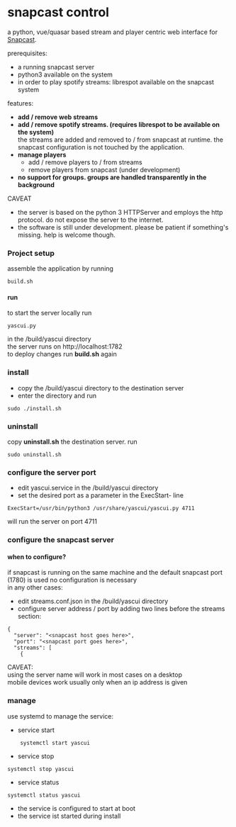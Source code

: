 # snapcast control 

a python, vue/quasar based stream and player centric web interface for [Snapcast](https://github.com/badaix/snapcast).

prerequisites:
* a running snapcast server
* python3 available on the system
* in order to play spotify streams: librespot available on the snapcast system

features:
* __add / remove web streams__
* __add / remove spotify streams. (requires librespot to be available on the system)__  
the streams are added and removed to / from snapcast at runtime. the snapcast configuration is not touched by the application.
* __manage players__
  - add / remove players to / from streams
  - remove players from snapcast (under development)
* __no support for groups. groups are handled transparently in the background__

CAVEAT
* the server is based on the python 3 HTTPServer and employs the http protocol. do not expose the server to the internet.  
* the software is still under development. please be patient if something's missing. help is welcome though.

### Project setup
assemble the application by running
```
build.sh 
```

#### run
to start the server locally run
```
yascui.py
```
in the /build/yascui directory  
the server runs on http://localhost:1782  
to deploy changes run __build.sh__ again

### install
* copy the /build/yascui directory to the destination server
* enter the directory and run
```
sudo ./install.sh 
```

### uninstall
copy __uninstall.sh__ the destination server. run
```
sudo uninstall.sh 
```

### configure the server port
* edit yascui.service in the /build/yascui directory
* set the desired port as a parameter in the ExecStart- line
 ```
ExecStart=/usr/bin/python3 /usr/share/yascui/yascui.py 4711
```
will run the server on port 4711

### configure the snapcast server
#### when to configure?
if snapcast is running on the same machine and the default snapcast port (1780) is used no configuration is necessary  
in any other cases:
* edit streams.conf.json in the /build/yascui directory
* configure server address / port by adding two lines before the streams section:
```
{
  "server": "<snapcast host goes here>",
  "port": "<snapcast port goes here>",
  "streams": [
    {
```
CAVEAT:  
using the server name will work in most cases on a desktop  
mobile devices work usually only when an ip address is given  

### manage 
use systemd to manage the service:
* service start
```
    systemctl start yascui
```
* service stop
```
systemctl stop yascui
```
* service status
```
systemctl status yascui
```
* the service is configured to start at boot
* the service ist started during install
